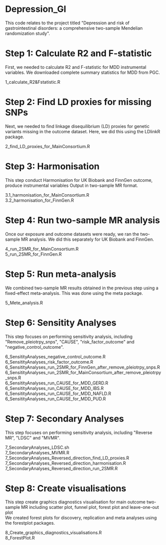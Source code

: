 # Depression_GI
This code relates to the project titled "Depression and risk of gastrointestinal disorders: a comprehensive two-sample Mendelian randomization study".


# Step 1: Calculate R2 and F-statistic
First, we needed to calculate R2 and F-statistic for MDD instrumental variables. We downloaded complete summary statistics for MDD from PGC.

1_calculate_R2&Fstatistic.R

# Step 2: Find LD proxies for missing SNPs
Next, we needed to find linkage disequilibrium (LD) proxies for genetic variants missing in the outcome dataset. Here, we did this using the LDlinkR package.

2_find_LD_proxies_for_MainConsortium.R

# Step 3: Harmonisation
This step conduct Harmonisation for UK Biobank and FinnGen outcome, produce instrumental variables Output in two-sample MR format.

3.1_harmonisation_for_MainConsortium.R  
3.2_harmonisation_for_FinnGen.R

# Step 4: Run two-sample MR analysis
Once our exposure and outcome datasets were ready, we ran the two-sample MR analysis. We did this separately for UK Biobank and FinnGen. 

4_run_2SMR_for_MainConsortium.R  
5_run_2SMR_for_FinnGen.R

# Step 5: Run meta-analysis
We combined two-sample MR results obtained in the previous step using a fixed-effect meta-analysis. This was done using the meta package.

5_Mete_analysis.R

# Step 6: Sensitity Analyses
This step focuses on performing sensitivity analysis, including "Remove_pleiotrpy_snps", "CAUSE", "risk_factor_outcome" and "negative_control_outcome".

6_SensitityAnalyses_negative_control_outcome.R  
6_SensitityAnalyses_risk_factor_outcome.R  
6_SensitityAnalyses_run_2SMR_for_FinnGen_after_remove_pleiotrpy_snps.R  
6_SensitityAnalyses_run_2SMR_for_MainConsortium_after_remove_pleiotrpy_snps.R  
6_SensitityAnalyses_run_CAUSE_for_MDD_GERD.R  
6_SensitityAnalyses_run_CAUSE_for_MDD_IBS.R  
6_SensitityAnalyses_run_CAUSE_for_MDD_NAFLD.R  
6_SensitityAnalyses_run_CAUSE_for_MDD_PUD.R  

# Step 7: Secondary Analyses
This step focuses on performing sensitivity analysis, including "Reverse MR", "LDSC" and "MVMR".

7_SecondaryAnalyses_LDSC.sh  
7_SecondaryAnalyses_MVMR.R  
7_SecondaryAnalyses_Reversed_direction_find_LD_proxies.R  
7_SecondaryAnalyses_Reversed_direction_harmonisation.R  
7_SecondaryAnalyses_Reversed_direction_run_2SMR.R  

# Step 8: Create visualisations
This step  create graphics diagnostics visualisation for main outcome two-sample MR including scatter plot, funnel plot, forest plot and leave-one-out plot  
We created forest plots for discovery, replication and meta analyses using the forestplot packages.

8_Create_graphics_diagnostics_visualisations.R  
8_ForestPlot.R

